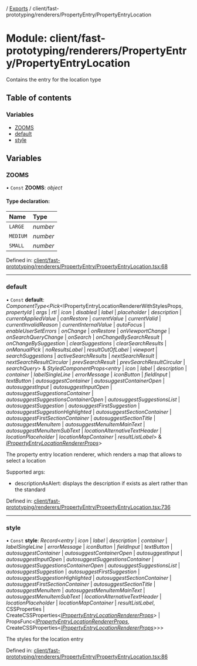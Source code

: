 [](../README.md) / [Exports](../modules.md) / client/fast-prototyping/renderers/PropertyEntry/PropertyEntryLocation

# Module: client/fast-prototyping/renderers/PropertyEntry/PropertyEntryLocation

Contains the entry for the location type

## Table of contents

### Variables

- [ZOOMS](client_fast_prototyping_renderers_propertyentry_propertyentrylocation.md#zooms)
- [default](client_fast_prototyping_renderers_propertyentry_propertyentrylocation.md#default)
- [style](client_fast_prototyping_renderers_propertyentry_propertyentrylocation.md#style)

## Variables

### ZOOMS

• `Const` **ZOOMS**: *object*

#### Type declaration:

Name | Type |
:------ | :------ |
`LARGE` | *number* |
`MEDIUM` | *number* |
`SMALL` | *number* |

Defined in: [client/fast-prototyping/renderers/PropertyEntry/PropertyEntryLocation.tsx:68](https://github.com/onzag/itemize/blob/55e63f2c/client/fast-prototyping/renderers/PropertyEntry/PropertyEntryLocation.tsx#L68)

___

### default

• `Const` **default**: *ComponentType*<*Pick*<IPropertyEntryLocationRendererWithStylesProps, *propertyId* \| *args* \| *rtl* \| *icon* \| *disabled* \| *label* \| *placeholder* \| *description* \| *currentAppliedValue* \| *canRestore* \| *currentValue* \| *currentValid* \| *currentInvalidReason* \| *currentInternalValue* \| *autoFocus* \| *enableUserSetErrors* \| *onChange* \| *onRestore* \| *onViewportChange* \| *onSearchQueryChange* \| *onSearch* \| *onChangeBySearchResult* \| *onChangeBySuggestion* \| *clearSuggestions* \| *clearSearchResults* \| *onManualPick* \| *noResultsLabel* \| *resultOutOfLabel* \| *viewport* \| *searchSuggestions* \| *activeSearchResults* \| *nextSearchResult* \| *nextSearchResultCircular* \| *prevSearchResult* \| *prevSearchResultCircular* \| *searchQuery*\> & *StyledComponentProps*<*entry* \| *icon* \| *label* \| *description* \| *container* \| *labelSingleLine* \| *errorMessage* \| *iconButton* \| *fieldInput* \| *textButton* \| *autosuggestContainer* \| *autosuggestContainerOpen* \| *autosuggestInput* \| *autosuggestInputOpen* \| *autosuggestSuggestionsContainer* \| *autosuggestSuggestionsContainerOpen* \| *autosuggestSuggestionsList* \| *autosuggestSuggestion* \| *autosuggestFirstSuggestion* \| *autosuggestSuggestionHighlighted* \| *autosuggestSectionContainer* \| *autosuggestFirstSectionContainer* \| *autosuggestSectionTitle* \| *autosuggestMenuItem* \| *autosuggestMenuItemMainText* \| *autosuggestMenuItemSubText* \| *locationAlternativeTextHeader* \| *locationPlaceholder* \| *locationMapContainer* \| *resultListLabel*\> & [*IPropertyEntryLocationRendererProps*](../interfaces/client_internal_components_propertyentry_propertyentrylocation.ipropertyentrylocationrendererprops.md)\>

The property entry location renderer, which renders a map that allows to select a location

Supported args:

- descriptionAsAlert: displays the description if exists as alert rather than the standard

Defined in: [client/fast-prototyping/renderers/PropertyEntry/PropertyEntryLocation.tsx:736](https://github.com/onzag/itemize/blob/55e63f2c/client/fast-prototyping/renderers/PropertyEntry/PropertyEntryLocation.tsx#L736)

___

### style

• `Const` **style**: *Record*<*entry* \| *icon* \| *label* \| *description* \| *container* \| *labelSingleLine* \| *errorMessage* \| *iconButton* \| *fieldInput* \| *textButton* \| *autosuggestContainer* \| *autosuggestContainerOpen* \| *autosuggestInput* \| *autosuggestInputOpen* \| *autosuggestSuggestionsContainer* \| *autosuggestSuggestionsContainerOpen* \| *autosuggestSuggestionsList* \| *autosuggestSuggestion* \| *autosuggestFirstSuggestion* \| *autosuggestSuggestionHighlighted* \| *autosuggestSectionContainer* \| *autosuggestFirstSectionContainer* \| *autosuggestSectionTitle* \| *autosuggestMenuItem* \| *autosuggestMenuItemMainText* \| *autosuggestMenuItemSubText* \| *locationAlternativeTextHeader* \| *locationPlaceholder* \| *locationMapContainer* \| *resultListLabel*, CSSProperties \| CreateCSSProperties<[*IPropertyEntryLocationRendererProps*](../interfaces/client_internal_components_propertyentry_propertyentrylocation.ipropertyentrylocationrendererprops.md)\> \| PropsFunc<[*IPropertyEntryLocationRendererProps*](../interfaces/client_internal_components_propertyentry_propertyentrylocation.ipropertyentrylocationrendererprops.md), CreateCSSProperties<[*IPropertyEntryLocationRendererProps*](../interfaces/client_internal_components_propertyentry_propertyentrylocation.ipropertyentrylocationrendererprops.md)\>\>\>

The styles for the location entry

Defined in: [client/fast-prototyping/renderers/PropertyEntry/PropertyEntryLocation.tsx:86](https://github.com/onzag/itemize/blob/55e63f2c/client/fast-prototyping/renderers/PropertyEntry/PropertyEntryLocation.tsx#L86)
